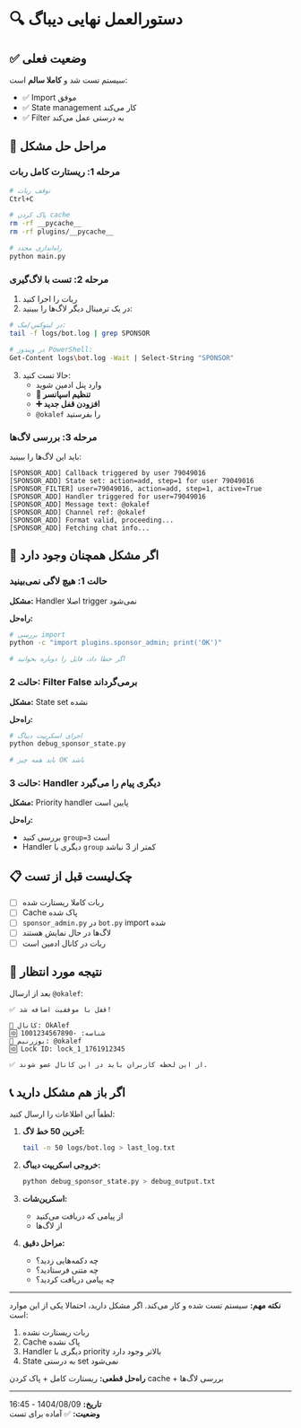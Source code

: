 # 🔍 دستورالعمل نهایی دیباگ

## ✅ وضعیت فعلی

سیستم تست شد و **کاملا سالم** است:
- ✅ Import موفق
- ✅ State management کار می‌کند
- ✅ Filter به درستی عمل می‌کند

## 🚀 مراحل حل مشکل

### مرحله 1: ریستارت کامل ربات

```bash
# توقف ربات
Ctrl+C

# پاک کردن cache
rm -rf __pycache__
rm -rf plugins/__pycache__

# راه‌اندازی مجدد
python main.py
```

### مرحله 2: تست با لاگ‌گیری

1. ربات را اجرا کنید
2. در یک ترمینال دیگر لاگ‌ها را ببینید:

```bash
# در لینوکس/مک:
tail -f logs/bot.log | grep SPONSOR

# در ویندوز PowerShell:
Get-Content logs\bot.log -Wait | Select-String "SPONSOR"
```

3. حالا تست کنید:
   - وارد پنل ادمین شوید
   - **📢 تنظیم اسپانسر**
   - **➕ افزودن قفل جدید**
   - `@okalef` را بفرستید

### مرحله 3: بررسی لاگ‌ها

باید این لاگ‌ها را ببینید:

```
[SPONSOR_ADD] Callback triggered by user 79049016
[SPONSOR_ADD] State set: action=add, step=1 for user 79049016
[SPONSOR_FILTER] user=79049016, action=add, step=1, active=True
[SPONSOR_ADD] Handler triggered for user=79049016
[SPONSOR_ADD] Message text: @okalef
[SPONSOR_ADD] Channel ref: @okalef
[SPONSOR_ADD] Format valid, proceeding...
[SPONSOR_ADD] Fetching chat info...
```

## 🐛 اگر مشکل همچنان وجود دارد

### حالت 1: هیچ لاگی نمی‌بینید

**مشکل:** Handler اصلا trigger نمی‌شود

**راه‌حل:**
```bash
# بررسی import
python -c "import plugins.sponsor_admin; print('OK')"

# اگر خطا داد، فایل را دوباره بخوانید
```

### حالت 2: Filter False برمی‌گرداند

**مشکل:** State set نشده

**راه‌حل:**
```python
# اجرای اسکریپت دیباگ
python debug_sponsor_state.py

# باید همه چیز OK باشد
```

### حالت 3: Handler دیگری پیام را می‌گیرد

**مشکل:** Priority handler پایین است

**راه‌حل:**
- بررسی کنید `group=3` است
- Handler دیگری با `group` کمتر از 3 نباشد

## 📋 چک‌لیست قبل از تست

- [ ] ربات کاملا ریستارت شده
- [ ] Cache پاک شده
- [ ] `sponsor_admin.py` در `bot.py` import شده
- [ ] لاگ‌ها در حال نمایش هستند
- [ ] ربات در کانال ادمین است

## 🎯 نتیجه مورد انتظار

بعد از ارسال `@okalef`:

```
✅ قفل با موفقیت اضافه شد!

📌 کانال: OkAlef
🆔 شناسه: -1001234567890
🔗 یوزرنیم: @okalef
🆔 Lock ID: lock_1_1761912345

✅ از این لحظه کاربران باید در این کانال عضو شوند.
```

## 📞 اگر باز هم مشکل دارید

لطفاً این اطلاعات را ارسال کنید:

1. **آخرین 50 خط لاگ:**
   ```bash
   tail -n 50 logs/bot.log > last_log.txt
   ```

2. **خروجی اسکریپت دیباگ:**
   ```bash
   python debug_sponsor_state.py > debug_output.txt
   ```

3. **اسکرین‌شات:**
   - از پیامی که دریافت می‌کنید
   - از لاگ‌ها

4. **مراحل دقیق:**
   - چه دکمه‌هایی زدید؟
   - چه متنی فرستادید؟
   - چه پیامی دریافت کردید؟

---

**نکته مهم:** سیستم تست شده و کار می‌کند. اگر مشکل دارید، احتمالا یکی از این موارد است:
1. ربات ریستارت نشده
2. Cache پاک نشده
3. Handler دیگری با priority بالاتر وجود دارد
4. State به درستی set نمی‌شود

**راه‌حل قطعی:** ریستارت کامل + پاک کردن cache + بررسی لاگ‌ها

---

**تاریخ:** 1404/08/09 - 16:45  
**وضعیت:** ✅ آماده برای تست
